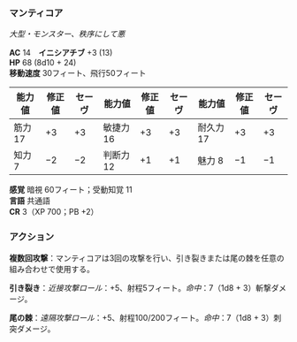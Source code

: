 ### マンティコア
*大型・モンスター、秩序にして悪*

**AC** 14　**イニシアチブ** +3 (13)  
**HP** 68 (8d10 + 24)  
**移動速度** 30フィート、飛行50フィート

| 能力値 | 修正値 | セーヴ | 能力値 | 修正値 | セーヴ | 能力値 | 修正値 | セーヴ |
|--------|--------|--------|--------|--------|--------|--------|--------|--------|
| 筋力 17 | +3 | +3 | 敏捷力 16 | +3 | +3 | 耐久力 17 | +3 | +3 |
| 知力 7 | −2 | −2 | 判断力 12 | +1 | +1 | 魅力 8 | −1 | −1 |

**感覚** 暗視 60フィート；受動知覚 11  
**言語** 共通語  
**CR** 3（XP 700；PB +2）

### アクション

**複数回攻撃**：マンティコアは3回の攻撃を行い、引き裂きまたは尾の棘を任意の組み合わせで使用する。

**引き裂き**：*近接攻撃ロール*：+5、射程5フィート。*命中*：7（1d8 + 3）斬撃ダメージ。

**尾の棘**：*遠隔攻撃ロール*：+5、射程100/200フィート。*命中*：7（1d8 + 3）刺突ダメージ。